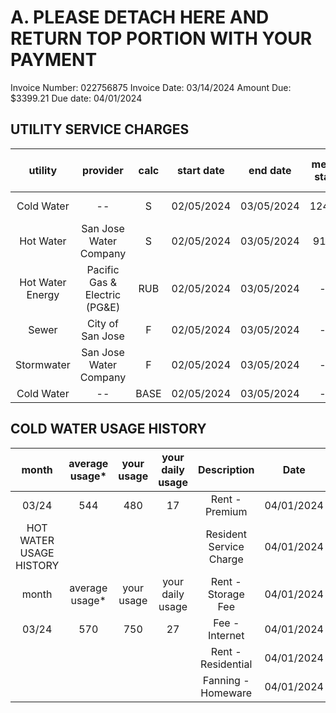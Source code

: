 # A. PLEASE DETACH HERE AND RETURN TOP PORTION WITH YOUR PAYMENT 

Invoice Number: 022756875
Invoice Date: 03/14/2024
Amount Due: $3399.21
Due date: 04/01/2024

## UTILITY SERVICE CHARGES

| utility | provider | calc | start date | end date | meter start | meter end | total usage | cost per unit | total |
| :--: | :--: | :--: | :--: | :--: | :--: | :--: | :--: | :--: | :--: |
| Cold Water | -- | S | 02/05/2024 | 03/05/2024 | 12400 | 12880 | 480 Gal | 0.0107 | $5.15 |
| Hot Water | San Jose Water Company | S | 02/05/2024 | 03/05/2024 | 9110 | 9860 | 750 Gal | 0.0107 | $8.04 |
| Hot Water Energy | Pacific Gas & Electric (PG&E) | RUB | 02/05/2024 | 03/05/2024 | -- | -- | -- | -- | $13.56 |
| Sewer | City of San Jose | F | 02/05/2024 | 03/05/2024 | -- | -- | -- | -- | $33.23 |
| Stormwater | San Jose Water Company | F | 02/05/2024 | 03/05/2024 | -- | -- | -- | -- | $4.30 |
| Cold Water | -- | BASE | 02/05/2024 | 03/05/2024 | -- | -- | -- | -- | $10.93 |

## COLD WATER USAGE HISTORY

| month | average usage* | your usage | your daily usage | Description | Date | total |
| :--: | :--: | :--: | :--: | :--: | :--: | :--: |
| 03/24 | 544 | 480 | 17 | Rent - Premium | 04/01/2024 | $50.00 |
| HOT WATER USAGE HISTORY |  |  |  | Resident Service Charge | 04/01/2024 | $35.00 |
| month | average usage* | your usage | your daily usage | Rent - Storage Fee | 04/01/2024 | $65.00 |
| 03/24 | 570 | 750 | 27 | Fee - Internet | 04/01/2024 | $54.00 |
|  |  |  |  | Rent - Residential | 04/01/2024 | $3,010.00 |
|  |  |  |  | Fanning - Homeware | 04/01/2024 | $100.00 |